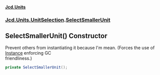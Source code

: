 #### [Jcd.Units](index.md 'index')
### [Jcd.Units.UnitSelection](Jcd.Units.UnitSelection.md 'Jcd.Units.UnitSelection').[SelectSmallerUnit](SelectSmallerUnit.md 'Jcd.Units.UnitSelection.SelectSmallerUnit')

## SelectSmallerUnit() Constructor

Prevent others from instantiating it because I'm mean. (Forces the use of [Instance](SelectSmallerUnit.Instance.md 'Jcd.Units.UnitSelection.SelectSmallerUnit.Instance') enforcing GC  
friendliness.)

```csharp
private SelectSmallerUnit();
```